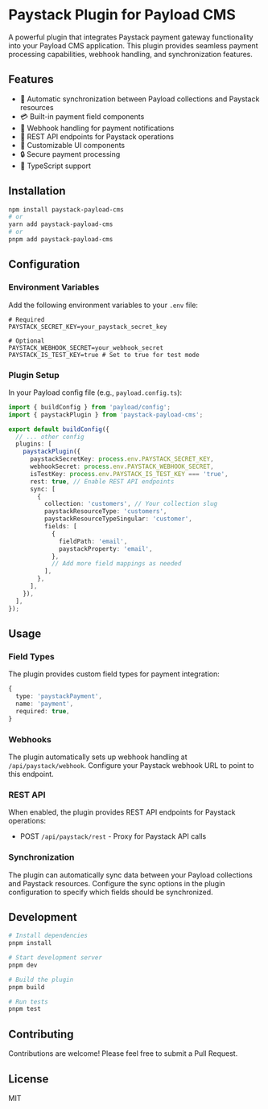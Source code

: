 # Paystack Plugin for Payload CMS

A powerful plugin that integrates Paystack payment gateway functionality into your Payload CMS application. This plugin provides seamless payment processing capabilities, webhook handling, and synchronization features.

## Features

- 🔄 Automatic synchronization between Payload collections and Paystack resources
- 💳 Built-in payment field components
- 🔔 Webhook handling for payment notifications
- 🔌 REST API endpoints for Paystack operations
- 🎨 Customizable UI components
- 🔒 Secure payment processing
- 📝 TypeScript support

## Installation

```bash
npm install paystack-payload-cms
# or
yarn add paystack-payload-cms
# or
pnpm add paystack-payload-cms
```

## Configuration

### Environment Variables

Add the following environment variables to your `.env` file:

```env
# Required
PAYSTACK_SECRET_KEY=your_paystack_secret_key

# Optional
PAYSTACK_WEBHOOK_SECRET=your_webhook_secret
PAYSTACK_IS_TEST_KEY=true # Set to true for test mode
```

### Plugin Setup

In your Payload config file (e.g., `payload.config.ts`):

```typescript
import { buildConfig } from 'payload/config';
import { paystackPlugin } from 'paystack-payload-cms';

export default buildConfig({
  // ... other config
  plugins: [
    paystackPlugin({
      paystackSecretKey: process.env.PAYSTACK_SECRET_KEY,
      webhookSecret: process.env.PAYSTACK_WEBHOOK_SECRET,
      isTestKey: process.env.PAYSTACK_IS_TEST_KEY === 'true',
      rest: true, // Enable REST API endpoints
      sync: [
        {
          collection: 'customers', // Your collection slug
          paystackResourceType: 'customers',
          paystackResourceTypeSingular: 'customer',
          fields: [
            {
              fieldPath: 'email',
              paystackProperty: 'email',
            },
            // Add more field mappings as needed
          ],
        },
      ],
    }),
  ],
});
```

## Usage

### Field Types

The plugin provides custom field types for payment integration:

```typescript
{
  type: 'paystackPayment',
  name: 'payment',
  required: true,
}
```

### Webhooks

The plugin automatically sets up webhook handling at `/api/paystack/webhook`. Configure your Paystack webhook URL to point to this endpoint.

### REST API

When enabled, the plugin provides REST API endpoints for Paystack operations:

- POST `/api/paystack/rest` - Proxy for Paystack API calls

### Synchronization

The plugin can automatically sync data between your Payload collections and Paystack resources. Configure the sync options in the plugin configuration to specify which fields should be synchronized.


## Development

```bash
# Install dependencies
pnpm install

# Start development server
pnpm dev

# Build the plugin
pnpm build

# Run tests
pnpm test
```

## Contributing

Contributions are welcome! Please feel free to submit a Pull Request.

## License

MIT
